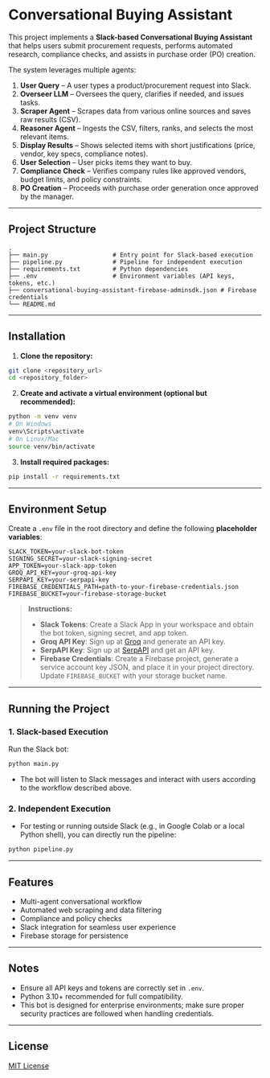 # Conversational Buying Assistant

This project implements a **Slack-based Conversational Buying Assistant** that helps users submit procurement requests, performs automated research, compliance checks, and assists in purchase order (PO) creation.

The system leverages multiple agents:

1. **User Query** – A user types a product/procurement request into Slack.
2. **Overseer LLM** – Oversees the query, clarifies if needed, and issues tasks.
3. **Scraper Agent** – Scrapes data from various online sources and saves raw results (CSV).
4. **Reasoner Agent** – Ingests the CSV, filters, ranks, and selects the most relevant items.
5. **Display Results** – Shows selected items with short justifications (price, vendor, key specs, compliance notes).
6. **User Selection** – User picks items they want to buy.
7. **Compliance Check** – Verifies company rules like approved vendors, budget limits, and policy constraints.
8. **PO Creation** – Proceeds with purchase order generation once approved by the manager.

---

## Project Structure

```
.
├── main.py                  # Entry point for Slack-based execution
├── pipeline.py              # Pipeline for independent execution
├── requirements.txt         # Python dependencies
├── .env                     # Environment variables (API keys, tokens, etc.)
├── conversational-buying-assistant-firebase-adminsdk.json # Firebase credentials
└── README.md
```

---

## Installation

1. **Clone the repository:**

```bash
git clone <repository_url>
cd <repository_folder>
```

2. **Create and activate a virtual environment (optional but recommended):**

```bash
python -m venv venv
# On Windows
venv\Scripts\activate
# On Linux/Mac
source venv/bin/activate
```

3. **Install required packages:**

```bash
pip install -r requirements.txt
```

---

## Environment Setup

Create a `.env` file in the root directory and define the following **placeholder variables**:

```env
SLACK_TOKEN=your-slack-bot-token
SIGNING_SECRET=your-slack-signing-secret
APP_TOKEN=your-slack-app-token
GROQ_API_KEY=your-groq-api-key
SERPAPI_KEY=your-serpapi-key
FIREBASE_CREDENTIALS_PATH=path-to-your-firebase-credentials.json
FIREBASE_BUCKET=your-firebase-storage-bucket
```

> **Instructions:**
>
> * **Slack Tokens**: Create a Slack App in your workspace and obtain the bot token, signing secret, and app token.
> * **Groq API Key**: Sign up at [Groq](https://groq.ai/) and generate an API key.
> * **SerpAPI Key**: Sign up at [SerpAPI](https://serpapi.com/) and get an API key.
> * **Firebase Credentials**: Create a Firebase project, generate a service account key JSON, and place it in your project directory. Update `FIREBASE_BUCKET` with your storage bucket name.

---

## Running the Project

### 1. Slack-based Execution

Run the Slack bot:

```bash
python main.py
```

* The bot will listen to Slack messages and interact with users according to the workflow described above.

### 2. Independent Execution

* For testing or running outside Slack (e.g., in Google Colab or a local Python shell), you can directly run the pipeline:

```bash
python pipeline.py
```

---

## Features

* Multi-agent conversational workflow
* Automated web scraping and data filtering
* Compliance and policy checks
* Slack integration for seamless user experience
* Firebase storage for persistence

---

## Notes

* Ensure all API keys and tokens are correctly set in `.env`.
* Python 3.10+ recommended for full compatibility.
* This bot is designed for enterprise environments; make sure proper security practices are followed when handling credentials.

---

## License

[MIT License](LICENSE)
